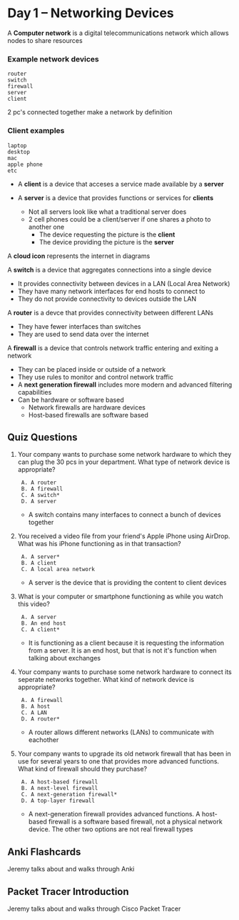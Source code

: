 # Day 1 – Networking Devices
A **Computer network** is a digital telecommunications network which allows nodes to share resources

### Example network devices

    router
    switch
    firewall
    server
    client  

2 pc's connected together make a network by definition

### Client examples

    laptop
    desktop
    mac
    apple phone
    etc

* A **client** is a device that acceses a service made available by a **server**

* A **server** is a device that provides functions or services for **clients**

    * Not all servers look like what a traditional server does
    * 2 cell phones could be a client/server if one shares a photo to another one
        * The device requesting the picture is the **client**
        * The device providing the picture is the **server**

A **cloud icon** represents the internet in diagrams

A **switch** is a device that aggregates connections into a single device  
* It provides connectivity between devices in a LAN (Local Area Network)
* They have many network interfaces for end hosts to connect to
* They do not provide connectivity to devices outside the LAN

A **router** is a devce that provides connectivity between different LANs
* They have fewer interfaces than switches
* They are used to send data over the internet

A **firewall** is a device that controls network traffic entering and exiting a network
* They can be placed inside or outside of a network
* They use rules to monitor and control network traffic
* A **next generation firewall** includes more modern and advanced filtering capabilities
* Can be hardware or software based
    * Network firewalls are hardware devices
    * Host-based firewalls are software based

## Quiz Questions

1. Your company wants to purchase some network hardware to which they can plug the 30 pcs in your department. What type of network device is appropriate?

        A. A router
        B. A firewall
        C. A switch*
        D. A server

    * A switch contains many interfaces to connect a bunch of devices together

2. You received a video file from your friend's Apple iPhone using AirDrop. What was his iPhone functioning as in that transaction?

        A. A server*
        B. A client
        C. A local area network
        
    * A server is the device that is providing the content to client devices

3. What is your computer or smartphone functioning as while you watch this video?

        A. A server
        B. An end host
        C. A client*

    * It is functioning as a client because it is requesting the information from a server. It is an end host, but that is not it's function when talking about exchanges

4. Your company wants to purchase some network hardware to connect its seperate networks together. What kind of network device is appropriate?

        A. A firewall
        B. A host
        C. A LAN
        D. A router*

    * A router allows different networks (LANs) to communicate with eachother

5. Your company wants to upgrade its old network firewall that has been in use for several years to one that provides more advanced functions. What kind of firewall should they purchase?

        A. A host-based firewall
        B. A next-level firewall
        C. A next-generation firewall*
        D. A top-layer firewall
    * A next-generation firewall provides advanced functions. A host-based firewall is a software based firewall, not a physical network device. The other two options are not real firewall types

## Anki Flashcards

Jeremy talks about and walks through Anki

## Packet Tracer Introduction

Jeremy talks about and walks through Cisco Packet Tracer